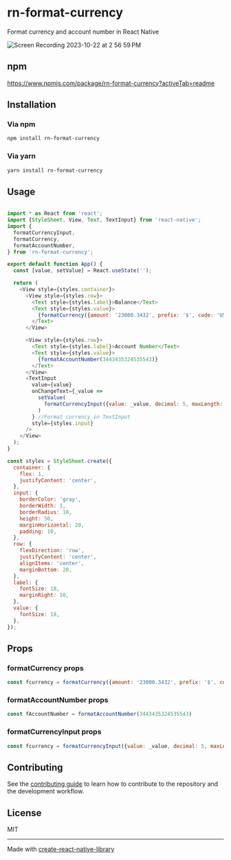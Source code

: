 # rn-format-currency

Format currency and account number in React Native

![Screen Recording 2023-10-22 at 2 56 59 PM](https://github.com/PyaeSoneHtet/currency-format/assets/40881760/665be875-d937-4eb2-9f8b-35b3642933df)

## npm
https://www.npmjs.com/package/rn-format-currency?activeTab=readme

## Installation

### Via npm
```sh
npm install rn-format-currency
```
### Via yarn
```sh
yarn install rn-format-currency
```

## Usage

```js

import * as React from 'react';
import {StyleSheet, View, Text, TextInput} from 'react-native';
import {
  formatCurrencyInput,
  formatCurrency,
  formatAccountNumber,
} from 'rn-format-currency';

export default function App() {
  const [value, setValue] = React.useState('');

  return (
    <View style={styles.container}>
      <View style={styles.row}>
        <Text style={styles.label}>Balance</Text>
        <Text style={styles.value}>
          {formatCurrency({amount: '23000.3432', prefix: '$', code: 'USD'})}
        </Text>
      </View>

      <View style={styles.row}>
        <Text style={styles.label}>Account Number</Text>
        <Text style={styles.value}>
          {formatAccountNumber(3443435324535543)}
        </Text>
      </View>
      <TextInput
        value={value}
        onChangeText={_value =>
          setValue(
            formatCurrencyInput({value: _value, decimal: 5, maxLength: 22}),
          )
        } //Format currency in TextInput
        style={styles.input}
      />
    </View>
  );
}

const styles = StyleSheet.create({
  container: {
    flex: 1,
    justifyContent: 'center',
  },
  input: {
    borderColor: 'gray',
    borderWidth: 1,
    borderRadius: 10,
    height: 50,
    marginHorizontal: 20,
    padding: 10,
  },
  row: {
    flexDirection: 'row',
    justifyContent: 'center',
    alignItems: 'center',
    marginBottom: 20,
  },
  label: {
    fontSize: 18,
    marginRight: 10,
  },
  value: {
    fontSize: 18,
  },
});

```
## Props

### formatCurrency props
```js
const fcurrency = formatCurrency({amount: '23000.3432', prefix: '$', code: 'USD'})
```

### formatAccountNumber props
```js
const fAccountNumber = formatAccountNumber(3443435324535543)
```
### formatCurrencyInput props
```js
const fcurrency = formatCurrencyInput({value: _value, decimal: 5, maxLength: 22})
```

## Contributing

See the [contributing guide](CONTRIBUTING.md) to learn how to contribute to the repository and the development workflow.

## License

MIT

---

Made with [create-react-native-library](https://github.com/callstack/react-native-builder-bob)
